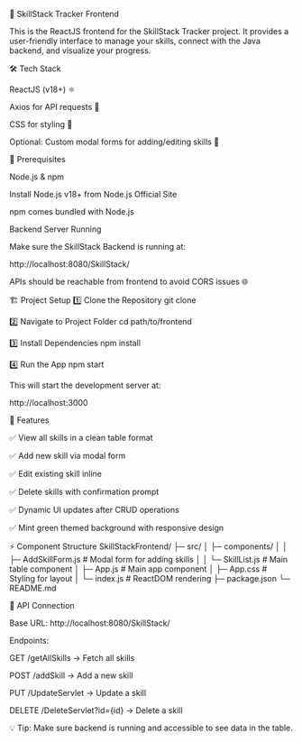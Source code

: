 🌟 SkillStack Tracker Frontend

This is the ReactJS frontend for the SkillStack Tracker project. It provides a user-friendly interface to manage your skills, connect with the Java backend, and visualize your progress.

🛠️ Tech Stack

ReactJS (v18+) ⚛️

Axios for API requests 🔌

CSS for styling 🎨

Optional: Custom modal forms for adding/editing skills 📝

📌 Prerequisites

Node.js & npm

Install Node.js v18+ from Node.js Official Site

npm comes bundled with Node.js

Backend Server Running

Make sure the SkillStack Backend is running at:

http://localhost:8080/SkillStack/


APIs should be reachable from frontend to avoid CORS issues 🌐

🏗️ Project Setup
1️⃣ Clone the Repository
git clone <your-frontend-repo-url>

2️⃣ Navigate to Project Folder
cd path/to/frontend

3️⃣ Install Dependencies
npm install

4️⃣ Run the App
npm start


This will start the development server at:

http://localhost:3000

🌈 Features

✅ View all skills in a clean table format

✅ Add new skill via modal form

✅ Edit existing skill inline

✅ Delete skills with confirmation prompt

✅ Dynamic UI updates after CRUD operations

✅ Mint green themed background with responsive design

⚡ Component Structure
SkillStackFrontend/
├─ src/
│   ├─ components/
│   │   ├─ AddSkillForm.js   # Modal form for adding skills
│   │   └─ SkillList.js      # Main table component
│   ├─ App.js                # Main app component
│   ├─ App.css               # Styling for layout
│   └─ index.js              # ReactDOM rendering
├─ package.json
└─ README.md

🔌 API Connection

Base URL: http://localhost:8080/SkillStack/

Endpoints:

GET /getAllSkills → Fetch all skills

POST /addSkill → Add a new skill

PUT /UpdateServlet → Update a skill

DELETE /DeleteServlet?id={id} → Delete a skill

💡 Tip: Make sure backend is running and accessible to see data in the table.
